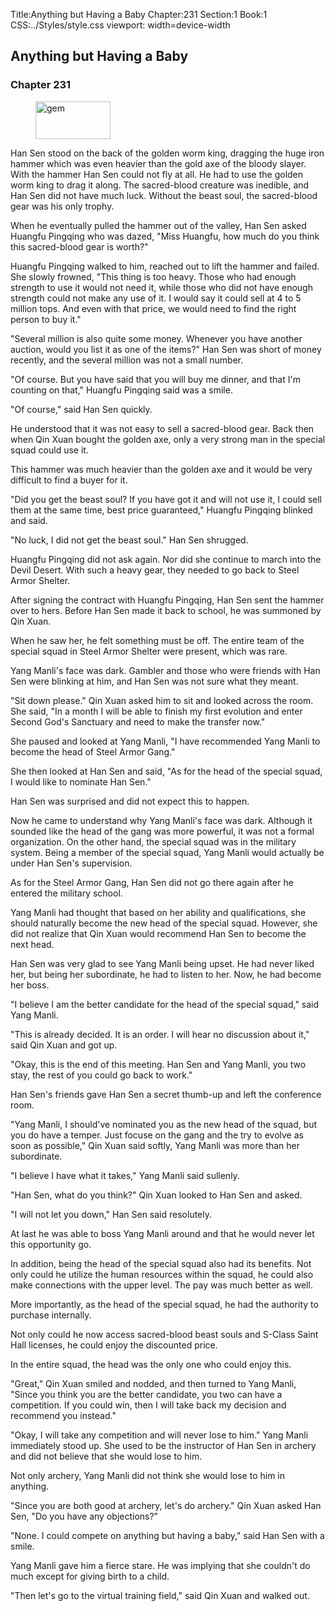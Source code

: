 Title:Anything but Having a Baby 
Chapter:231 
Section:1 
Book:1 
CSS:../Styles/style.css 
viewport: width=device-width
  
## Anything but Having a Baby
### Chapter 231 
<figure>
	<img src="../Images/gem.gif" alt="gem" id="gem" width="120" height="60" />
</figure>
  

  
  Han Sen stood on the back of the golden worm king, dragging the huge iron hammer which was even heavier than the gold axe of the bloody slayer. With the hammer Han Sen could not fly at all. He had to use the golden worm king to drag it along. The sacred-blood creature was inedible, and Han Sen did not have much luck. Without the beast soul, the sacred-blood gear was his only trophy.

When he eventually pulled the hammer out of the valley, Han Sen asked Huangfu Pingqing who was dazed, "Miss Huangfu, how much do you think this sacred-blood gear is worth?"

Huangfu Pingqing walked to him, reached out to lift the hammer and failed. She slowly frowned, "This thing is too heavy. Those who had enough strength to use it would not need it, while those who did not have enough strength could not make any use of it. I would say it could sell at 4 to 5 million tops. And even with that price, we would need to find the right person to buy it."

"Several million is also quite some money. Whenever you have another auction, would you list it as one of the items?" Han Sen was short of money recently, and the several million was not a small number.

"Of course. But you have said that you will buy me dinner, and that I'm counting on that," Huangfu Pingqing said was a smile.

"Of course," said Han Sen quickly.

He understood that it was not easy to sell a sacred-blood gear. Back then when Qin Xuan bought the golden axe, only a very strong man in the special squad could use it.

This hammer was much heavier than the golden axe and it would be very difficult to find a buyer for it.

"Did you get the beast soul? If you have got it and will not use it, I could sell them at the same time, best price guaranteed," Huangfu Pingqing blinked and said.

"No luck, I did not get the beast soul." Han Sen shrugged.

Huangfu Pingqing did not ask again. Nor did she continue to march into the Devil Desert. With such a heavy gear, they needed to go back to Steel Armor Shelter.

After signing the contract with Huangfu Pingqing, Han Sen sent the hammer over to hers. Before Han Sen made it back to school, he was summoned by Qin Xuan.

When he saw her, he felt something must be off. The entire team of the special squad in Steel Armor Shelter were present, which was rare.

Yang Manli's face was dark. Gambler and those who were friends with Han Sen were blinking at him, and Han Sen was not sure what they meant.

"Sit down please." Qin Xuan asked him to sit and looked across the room. She said, "In a month I will be able to finish my first evolution and enter Second God's Sanctuary and need to make the transfer now."

She paused and looked at Yang Manli, "I have recommended Yang Manli to become the head of Steel Armor Gang."

She then looked at Han Sen and said, "As for the head of the special squad, I would like to nominate Han Sen."

Han Sen was surprised and did not expect this to happen.

Now he came to understand why Yang Manli's face was dark. Although it sounded like the head of the gang was more powerful, it was not a formal organization. On the other hand, the special squad was in the military system. Being a member of the special squad, Yang Manli would actually be under Han Sen's supervision.

As for the Steel Armor Gang, Han Sen did not go there again after he entered the military school.

Yang Manli had thought that based on her ability and qualifications, she should naturally become the new head of the special squad. However, she did not realize that Qin Xuan would recommend Han Sen to become the next head.

Han Sen was very glad to see Yang Manli being upset. He had never liked her, but being her subordinate, he had to listen to her. Now, he had become her boss.

"I believe I am the better candidate for the head of the special squad," said Yang Manli.

"This is already decided. It is an order. I will hear no discussion about it," said Qin Xuan and got up.

"Okay, this is the end of this meeting. Han Sen and Yang Manli, you two stay, the rest of you could go back to work."

Han Sen's friends gave Han Sen a secret thumb-up and left the conference room.

"Yang Manli, I should've nominated you as the new head of the squad, but you do have a temper. Just focuse on the gang and the try to evolve as soon as possible," Qin Xuan said softly, Yang Manli was more than her subordinate.

"I believe I have what it takes," Yang Manli said sullenly.

"Han Sen, what do you think?" Qin Xuan looked to Han Sen and asked.

"I will not let you down," Han Sen said resolutely.

At last he was able to boss Yang Manli around and that he would never let this opportunity go.

In addition, being the head of the special squad also had its benefits. Not only could he utilize the human resources within the squad, he could also make connections with the upper level. The pay was much better as well.

More importantly, as the head of the special squad, he had the authority to purchase internally.

Not only could he now access sacred-blood beast souls and S-Class Saint Hall licenses, he could enjoy the discounted price.

In the entire squad, the head was the only one who could enjoy this.

"Great," Qin Xuan smiled and nodded, and then turned to Yang Manli, "Since you think you are the better candidate, you two can have a competition. If you could win, then I will take back my decision and recommend you instead."

"Okay, I will take any competition and will never lose to him." Yang Manli immediately stood up. She used to be the instructor of Han Sen in archery and did not believe that she would lose to him.

Not only archery, Yang Manli did not think she would lose to him in anything.

"Since you are both good at archery, let's do archery." Qin Xuan asked Han Sen, "Do you have any objections?"

"None. I could compete on anything but having a baby," said Han Sen with a smile.

Yang Manli gave him a fierce stare. He was implying that she couldn't do much except for giving birth to a child.

"Then let's go to the virtual training field," said Qin Xuan and walked out.
